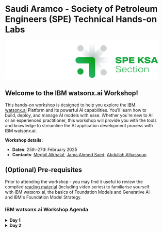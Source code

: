 # Saudi Aramco - Society of Petroleum Engineers (SPE) Technical Hands-on Labs

![screenshot](./images/king-of-s-wt-logo.png)

## Welcome to the IBM watsonx.ai Workshop!

This hands-on workshop is designed to help you explore the [IBM watsonx.ai](https://dataplatform.cloud.ibm.com/wx) Platform and its powerful AI capabilities. You’ll learn how to build, deploy, and manage AI models with ease. Whether you're new to AI or an experienced practitioner, this workshop will provide you with the tools and knowledge to streamline the AI application development process with IBM watsonx.ai.

**Workshop details:**
- **Dates**: 25th-27th February 2025
- **Contacts**: [Megbil Alkhalaf](muqbil@ibm.com), [Jama Ahmed Saed](jama@ibm.com), [Abdullah Alhassoun](Abdullah.Alhassoun@ibm.com)

## (Optional) Pre-requisites
Prior to attending the workshop - you may find it useful to review the compiled [reading material](reading-material.md) (including video series) to familiarise yourself with IBM watsonx.ai, the basics of Foundation Models and Generative AI and IBM's Foundation Model Strategy.

### IBM watsonx.ai Workshop Agenda

<details>
<summary><b>Day 1</b></summary>

| Name                                                       | Lab / Tutorial | Description                                                                                                                                                                                                                           | Tasks                                                                                                                                                                                                                          | Duration   |
|------------------------------------------------------------|----------------|---------------------------------------------------------------------------------------------------------------------------------------------------------------------------------------------------------------------------------------|--------------------------------------------------------------------------------------------------------------------------------------------------------------------------------------------------------------------------------|------------|
| [**0. Setup watsonx.ai**](./self-guided-labs/lab-0-setup-watsonxai/README.md)   | *Tutorial*     | Following the instructions to log in to watsonx.ai and configure your development environment.                                                                                  | • Log in to watsonx.ai. <br> • Enable API key. <br> • Create a Project.                                                                                                                 | 15 mins |
| [**1. Explore Prompt Lab**](./self-guided-labs/lab-1-prompt-lab-intro/README.md)   | *Tutorial*     | Learn how to use the Prompt Lab in watsonx.ai. You'll explore multiple ways to prompt foundation models and experiment with different prompts, model parameters, and deployment options.                                                 | • Use Prompt Lab in Freeform mode. <br> • Use Prompt Lab in Structured mode. <br> • Experiment with sample prompts. <br> • Adjust model parameters and save your work.                                                            | 30 mins |
| [**2. Chat with Documents and Images**](./self-guided-labs/lab-2-chat-with-documents/README.md)   | *Tutorial*     | Learn to chat with documents and images using the Grounding with Documents feature in watsonx.ai. This lab will focus on adding documents and images for AI-driven interactions.                                                       | • Chat with uploaded documents. <br> • Chat with uploaded images. <br> • Use vision models to check image safety.                                                                                 | 15 mins |
| [**3. Prompt Engineering Challenge**](./self-guided-labs/lab-3-prompt-engineering/README.md)   | *Lab*          | Tackle a prompt engineering challenge where you will modify a given prompt to achieve specific objectives, such as sentiment analysis or extracting specific data.                                                                       | • Sentiment analysis on customer review. <br> • Emotion analysis in CSV format. <br> • Extract items purchased in JSON format. <br> • Combine multiple analyses in a single prompt. | 60 mins |

</details>

<details>
<summary><b>Day 2</b></summary>

| Name                                                       | Lab / Tutorial | Description                                                                                                                                                                                                                           | Tasks                                                                                                                                                                                                                          | Duration   |
|------------------------------------------------------------|----------------|---------------------------------------------------------------------------------------------------------------------------------------------------------------------------------------------------------------------------------------|--------------------------------------------------------------------------------------------------------------------------------------------------------------------------------------------------------------------------------|------------|
| [**4. Retrieval-Augmented Generation (RAG)**](./self-guided-labs/lab-4-rag/README.md)   | *Tutorial*     | Learn to implement the RAG pattern using the watsonx.ai Prompt Lab. You'll use Elasticsearch and embedding models to enhance text retrieval and generation tasks.                                                              | • Create an Elasticsearch index. <br> • Add a document to the index. <br> • Query and interact with the document. <br> • Deploy as an AI service with API key.                                                              | 60 mins |
| [**5. Intro to LangChain and watsonx.ai Python SDK**](./self-guided-labs/lab-5-langchain-intro/README.md)   | *Lab*          | Apply prompt engineering knowledge using the watsonx.ai Python SDK and LangChain to streamline interactions with the model. Explore best practices in developing AI-driven solutions.                                                        | • Use LangChain to simplify prompt interaction. <br> • Build personalized recommendations using the SDK.                                                                               | 30 mins |
| [**6. Intro to AutoRAG**](./self-guided-labs/lab-6-intro-to-autorag/README.md)   | *Lab*          | Learn to use AutoAI for building optimized RAG systems. The AutoRAG tool helps automate RAG pipeline creation and performance evaluation to find the best solution for your use case.                                                     | • Automatically build RAG pipeline experiments. <br> • Optimize metrics according to use case. <br> • Assess results and select the top-performing configuration.                | 30 mins |
| [**7. Time Series Analysis**](./self-guided-labs/lab-7-time-series-data/README.md)   | *Lab*          | Learn about the IBM watsonx.ai Timeseries Forecasting API and SDK and use the watsonx.ai Time Series Forecasting API to predict energy demand.                         | • Load and prepare the dataset. <br> • Select a Granite Timeseries Foundation Model from watsonx.ai. <br> • Forecasting using your model. | 30 mins  |
| [**8. Explore Agent Builder Lab**](./self-guided-labs/lab-8-agent-builder-lab/README.md)   | *Lab*          | Work with IBM watsonx.ai Agent Builder, low-code developer tools for building agentic services. Build and deploy AI Agents that can be used to make your applications more flexible and dynamic.                         | • IBM watsonx.ai Agent Builder. | 30 mins  |
| [**9. Use Case Discovery**](./self-guided-labs/lab-9-use-case-discovery/README.md)   | *Lab*          | Define a real-world AI use case in the oil and gas industry, leveraging all the tools learned (Prompt Engineering, RAG, and AutoRAG). Design a solution architecture, build an MVP, and evaluate its performance.                         | • Discover and define an oil and gas-related use case. <br> • Design solution architecture. <br> • Build the MVP using prompt engineering, RAG, and AutoRAG. <br> • Evaluate and present your solution. | 2-3 hours  |

</details>